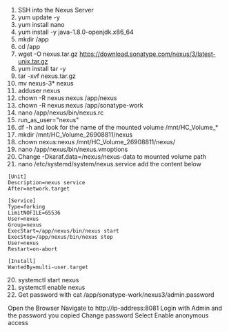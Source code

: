 1. SSH into the Nexus Server
2. yum update -y
3. yum install nano
4. yum install -y java-1.8.0-openjdk.x86_64
4. mkdir /app
5. cd /app
6. wget -O nexus.tar.gz https://download.sonatype.com/nexus/3/latest-unix.tar.gz
6. yum install tar -y
7. tar -xvf nexus.tar.gz
8. mv nexus-3* nexus
9. adduser nexus
10. chown -R nexus:nexus /app/nexus 
11.	chown -R nexus:nexus /app/sonatype-work
12.	nano /app/nexus/bin/nexus.rc
13.	run_as_user="nexus"
14.	df -h and look for the name of the mounted volume /mnt/HC_Volume_*
15.	mkdir /mnt/HC_Volume_26908811/nexus
16.	chown nexus:nexus /mnt/HC_Volume_26908811/nexus/
17.	nano /app/nexus/bin/nexus.vmoptions
18.	Change -Dkaraf.data=/nexus/nexus-data to mounted volume path
19.	nano /etc/systemd/system/nexus.service add the content below

```
[Unit]
Description=nexus service
After=network.target

[Service]
Type=forking
LimitNOFILE=65536
User=nexus
Group=nexus
ExecStart=/app/nexus/bin/nexus start
ExecStop=/app/nexus/bin/nexus stop
User=nexus
Restart=on-abort

[Install]
WantedBy=multi-user.target
```
20.	systemctl start nexus
21.	systemctl enable nexus
22.	Get password with cat /app/sonatype-work/nexus3/admin.password

Open the Browser
Navigate to http://ip-address:8081
Login with Admin and the password you copied
Change password
Select Enable anonymous access
